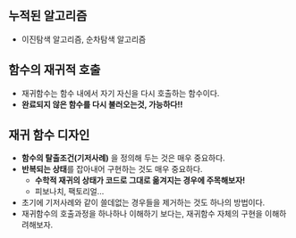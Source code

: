 ## 누적된 알고리즘
   - 이진탐색 알고리즘, 순차탐색 알고리즘

## 함수의 재귀적 호출
  - 재귀함수는 함수 내에서 자기 자신을 다시 호출하는 함수이다.
  - **완료되지 않은 함수를 다시 불러오는것, 가능하다!!**

## 재귀 함수 디자인
  - **함수의 탈출조건(기저사례)** 을 정의해 두는 것은 매우 중요하다.
  - **반복되는 상태**를 잡아내어 구현하는 것도 매우 중요하다.
    - **수학적 재귀의 상태가 코드로 그대로 옮겨지는 경우에 주목해보자!**
    - 피보나치, 팩토리얼...
  - 초기에 기저사례와 같이 쓸데없는 경우들을 제거하는 것도 하나의 방법이다.
  - 재귀함수의 호출과정을 하나하나 이해하기 보다는, 재귀함수 자체의 구현을 이해하려해보자.
